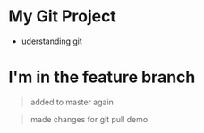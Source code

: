 # My Git Project
- uderstanding git

# I'm in the feature branch

>added to master again

>made changes for git pull demo

